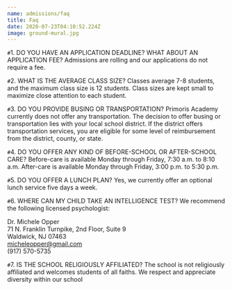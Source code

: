 ```yaml
---
name: admissions/faq
title: Faq
date: 2020-07-23T04:10:52.224Z
image: ground-mural.jpg
---
```

`#`1. DO YOU HAVE AN APPLICATION DEADLINE? WHAT ABOUT AN APPLICATION FEE?
Admissions are rolling and our applications do not require a fee.

`#`2. WHAT IS THE AVERAGE CLASS SIZE?
Classes average 7-8 students, and the maximum class size is 12 students. Class sizes are kept small to maximize close attention to each student.

`#`3. DO YOU PROVIDE BUSING OR TRANSPORTATION?
Primoris Academy currently does not offer any transportation. The decision to offer busing or transportation lies with your local school district. If the district offers transportation services, you are eligible for some level of reimbursement from the district, county, or state.

`#`4. DO YOU OFFER ANY KIND OF BEFORE-SCHOOL OR AFTER-SCHOOL CARE?
Before-care is available Monday through Friday, 7:30 a.m. to 8:10 a.m. After-care is available Monday through Friday, 3:00 p.m. to 5:30 p.m.

`#`5. DO YOU OFFER A LUNCH PLAN?
Yes, we currently offer an optional lunch service five days a week.

`#`6. WHERE CAN MY CHILD TAKE AN INTELLIGENCE TEST?
We recommend the following licensed psychologist:

Dr. Michele Opper\
71 N. Franklin Turnpike, 2nd Floor, Suite 9\
Waldwick, NJ 07463\
[micheleopper@gmail.com](mailto:micheleopper@gmail.com)\
(917) 570-5735  

`#`7. IS THE SCHOOL RELIGIOUSLY AFFILIATED?
The school is not religiously affiliated and welcomes students of all faiths. We respect and appreciate diversity within our school